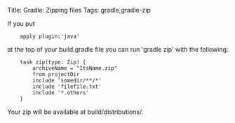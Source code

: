 Title: Gradle: Zipping files 
Tags: gradle,gradle-zip

If you put 

        apply plugin:'java'

at the top of your build.gradle file you can run 'gradle zip' with the following:

		task zip(type: Zip) {
		    archiveName = "ItsName.zip"
		    from projectDir
		    include 'somedir/**/*'
		    include 'filefile.txt'
		    include '*.others'
		}

Your zip will be available at build/distributions/.
